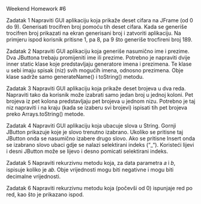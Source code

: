 Weekend Homework #6

Zadatak 1
Napraviti GUI aplikaciju koja prikaže deset cifara na JFrame (od 0 do 9). Generisati trocifren broj pomoću tih deset cifara. Kada se generiše trocifren broj prikazati na ekran generisani broj i zatvoriti aplikaciju.
Na primjeru ispod korisnik pritisne 1, pa 8, pa 9 što generiše trocfireni broj 189.

Zadatak 2
Napraviti GUI aplikaciju koja generiše nasumično ime i prezime. Dva JButtona trebaju promijeniti ime ili prezime. Potrebno je napraviti dvije inner static klase koje predstavljaju generatore imena i prezimena. Te klase u sebi imaju spisak (niz) svih mogućih imena, odnosno prezimena. Obje klase sadrže samo generateName() i toString() metodu.

Zadatak 3
Napraviti GUI aplikaciju koja prikaže deset brojeva u dva reda. Napraviti tako da korisnik može izabrati samo jedan broj u jednoj koloni. Pet brojeva iz pet kolona predstavljaju pet brojeva u jednom nizu. Potrebno je taj niz napraviti i na kraju (kada se izaberu svi brojevi) ispisati tih pet brojeva preko Arrays.toString() metode.

Zadatak 4
Napraviti GUI aplikaciju koja ubacuje slova u String. Gornji JButton prikazuje koje je slovo trenutno izabrano. Ukoliko se pritisne taj JButton onda se nasumično izabere drugo slovo. Ako se pritisne Insert onda se izabrano slovo ubaci gdje se nalazi selektirani indeks (“_“). Koristeći lijevi i desni JButton može se lijevo i desno pomicati selektirani indeks.

Zadatak 5
Napraviti rekurzivnu metodu koja, za data parametra 𝑎 i 𝑏, ispisuje koliko je 𝑎𝑏. Obje vrijednosti mogu biti negativne i mogu biti decimalne vrijednosti.


Zadatak 6
Napraviti rekurzivnu metodu koja (počevši od 0) ispunjaje red po red, kao što je prikazano ispod.